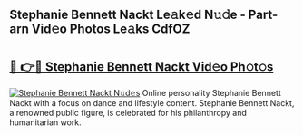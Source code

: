 ## Stephanie Bennett Nackt Le𝚊k𝚎d N𝚞𝚍e - Part-arn Vid𝚎o Photos Le𝚊ks CdfOZ

# <h2><a href="http://fb4vtj.evod.top/?m=Stephanie+Bennett+Nackt">🔗 👉🔴 Stephanie Bennett Nackt Vid𝚎o Ph𝚘t𝚘s</a></h2>

[![Stephanie Bennett Nackt N𝚞d𝚎s](https://i.imgur.com/8V9OHl7.gif)](http://fb4vtj.evod.top/?m=Stephanie+Bennett+Nackt)
Online personality Stephanie Bennett Nackt with a focus on dance and lifestyle content. Stephanie Bennett Nackt, a renowned public figure, is celebrated for his philanthropy and humanitarian work. 
